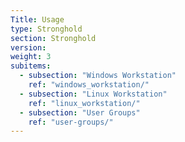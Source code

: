 ```yaml
---
Title: Usage
type: Stronghold
section: Stronghold
version:
weight: 3
subitems:
  - subsection: "Windows Workstation"
    ref: "windows_workstation/"
  - subsection: "Linux Workstation"
    ref: "linux_workstation/"
  - subsection: "User Groups"
    ref: "user-groups/"
---
```

